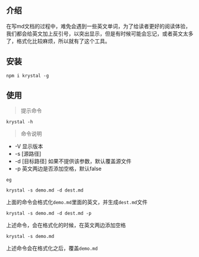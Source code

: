 ## 介绍

在写md文档的过程中，难免会遇到一些英文单词，为了给读者更好的阅读体验，我们都会给英文加上反引号，以突出显示，但是有时候可能会忘记，或者英文太多了，格式化比较麻烦，所以就有了这个工具。

## 安装

```shell
npm i krystal -g
```

## 使用

> 提示命令

```shell
krystal -h
```

> 命令说明

- -V 显示版本
- -s [源路径] 
- -d [目标路径] 如果不提供该参数，默认覆盖源文件
- -p 英文两边是否添加空格，默认false

`eg`

```shell
krystal -s demo.md -d dest.md
```

上面的命令会格式化`demo.md`里面的英文，并生成`dest.md`文件

```shell
krystal -s demo.md -d dest.md -p
```

上述命令，会在格式化的时候，在英文两边添加空格

```shell
krystal -s demo.md 
```

上述命令会在格式化之后，覆盖`demo.md`


